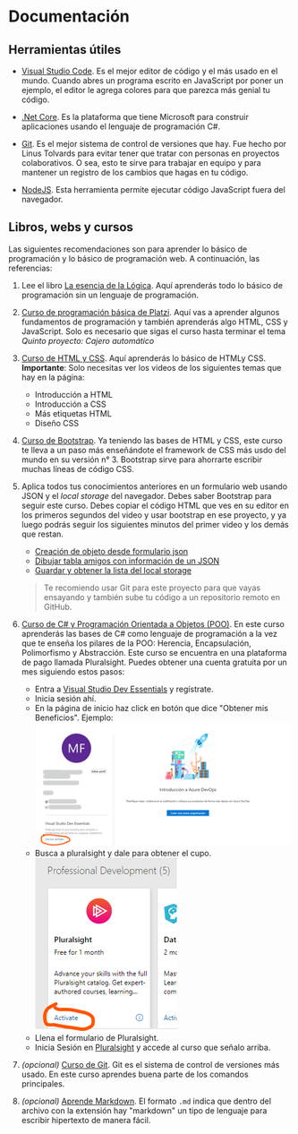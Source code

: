 # Documentación

## Herramientas útiles

- [Visual Studio Code](https://code.visualstudio.com/). Es el mejor editor de código y el más usado en el mundo. Cuando abres un programa escrito en JavaScript por poner un ejemplo, el editor le agrega colores para que parezca más genial tu código.

- [.Net Core](https://dotnet.microsoft.com/download/thank-you/dotnet-sdk-2.2.301-windows-x64-installer). Es la plataforma que tiene Microsoft para construir aplicaciones usando el lenguaje de programación C#.

- [Git](https://git-scm.com/download/win). Es el mejor sistema de control de versiones que hay. Fue hecho por Linus Tolvards para evitar tener que tratar con personas en proyectos colaborativos. O sea, esto te sirve para trabajar en equipo y para mantener un registro de los cambios que hagas en tu código.

- [NodeJS](https://nodejs.org/dist/v10.16.0/node-v10.16.0-x64.msi). Esta herramienta permite ejecutar código JavaScript fuera del navegador. 

## Libros, webs y cursos

Las siguientes recomendaciones son para aprender lo básico de programación y lo básico de programación web. A continuación, las referencias:

1. Lee el libro [La esencia de la Lógica](https://clasew.jimdo.com/app/download/6632237854/Omar+Trejos+Buritic%C3%A1+-+La+Esencia+de+la+Logica+de+Programaci%C3%B3n.pdf?t=1377395454). Aquí aprenderás todo lo básico de programación sin un lenguaje de programación.

2. [Curso de programación básica de Platzi](https://platzi.com/programacion). Aquí vas a aprender algunos fundamentos de programación y también aprenderás algo HTML, CSS y JavaScript. Solo es necesario que sigas el curso hasta terminar el tema *Quinto proyecto: Cajero automático*

3. [Curso de HTML y CSS](https://es.khanacademy.org/computing/computer-programming/html-css). Aquí aprenderás lo básico de HTMLy CSS. **Importante**: Solo necesitas ver los videos de los siguientes temas que hay en la página:

    - Introducción a HTML
    - Introducción a CSS
    - Más etiquetas HTML
    - Diseño CSS

4. [Curso de Bootstrap](https://www.youtube.com/watch?v=nug1pMke-y4&list=PLhSj3UTs2_yWTKvu1Aq3xUhzIJNBZ3MFW). Ya teniendo las bases de HTML y CSS, este curso te lleva a un paso más enseñándote el framework de CSS más usdo del mundo en su versión n° 3. Bootstrap sirve para ahorrarte escribir muchas líneas de código CSS.

5. Aplica todos tus conocimientos anteriores en un formulario web usando JSON y el *local storage* del navegador. Debes saber Bootstrap para seguir este curso. Debes copiar el código HTML que ves en su editor en los primeros segundos del video y usar bootstrap en ese proyecto, y ya luego podrás seguir los siguientes minutos del primer video y los demás que restan.

    - [Creación de objeto desde formulario json](https://www.youtube.com/watch?v=Tj2EuBHN5bQ)
    - [Dibujar tabla amigos con información de un JSON](https://www.youtube.com/watch?v=ww99RandZlo)
    - [Guardar y obtener la lista del local storage](https://www.youtube.com/watch?v=XUHYQEJhVzs)

    > Te recomiendo usar Git para este proyecto para que vayas ensayando y también sube tu código a un repositorio remoto en GitHub.

6. [Curso de C# y Programación Orientada a Objetos (POO)](https://app.pluralsight.com/library/courses/csharp-fundamentals-dev/table-of-contents). En este curso aprenderás las bases de C# como lenguaje de programación a la vez que te enseña los pilares de la POO: Herencia, Encapsulación, Polimorfismo y Abstracción. Este curso se encuentra en una plataforma de pago llamada Pluralsight. Puedes obtener una cuenta gratuita por un mes siguiendo estos pasos:

    - Entra a [Visual Studio Dev Essentials](https://visualstudio.microsoft.com/es/dev-essentials/) y regístrate.
    - Inicia sesión ahí.
    - En la página de inicio haz click  en botón que dice "Obtener mis Beneficios". Ejemplo: 
    ![](imagenes/vs_dev_essentials_beneficios.png)
    - Busca a pluralsight y dale para obtener el cupo.
    ![](imagenes/pluralsight.png)
    - Llena el formulario de Pluralsight.
    - Inicia Sesión en [Pluralsight](https://app.pluralsight.com) y accede al curso que señalo arriba. 

5. *(opcional)* [Curso de Git](https://www.youtube.com/watch?v=jSJ8xhKtfP4&list=PLTd5ehIj0goMCnj6V5NdzSIHBgrIXckGU). Git es el sistema de control de versiones más usado. En este curso aprendes buena parte de los comandos principales.

6. *(opcional)* [Aprende Markdown](https://markdown.es/). El formato `.md` indica que dentro del archivo con la extensión hay "markdown" un tipo de lenguaje para escribir hipertexto de manera fácil.
